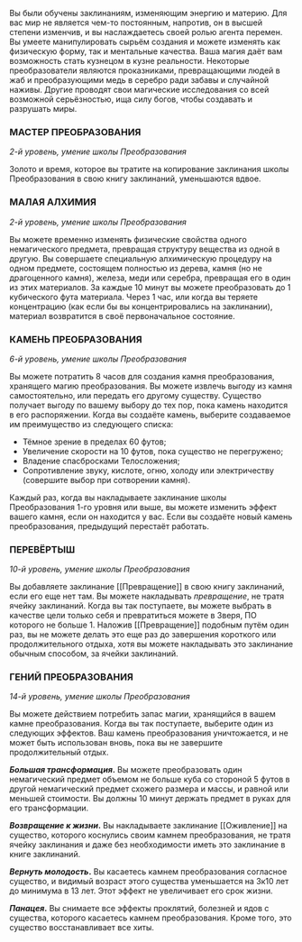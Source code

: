 Вы были обучены заклинаниям, изменяющим энергию и материю. Для вас мир не является чем-то постоянным, напротив, он в высшей степени изменчив, и вы наслаждаетесь своей ролью агента перемен. Вы умеете манипулировать сырьём создания и можете изменять как физическую форму, так и ментальные качества. Ваша магия даёт вам возможность стать кузнецом в кузне реальности. Некоторые преобразователи являются проказниками, превращающими людей в жаб и преобразующими медь в серебро ради забавы и случайной наживы. Другие проводят свои магические исследования со всей возможной серьёзностью, ища силу богов, чтобы создавать и разрушать миры.

  

### МАСТЕР ПРЕОБРАЗОВАНИЯ

_2-й уровень, умение школы Преобразования_

Золото и время, которое вы тратите на копирование заклинания школы Преобразования в свою книгу заклинаний, уменьшаются вдвое.

  

### МАЛАЯ АЛХИМИЯ

_2-й уровень, умение школы Преобразования_

Вы можете временно изменять физические свойства одного немагического предмета, превращая структуру вещества из одной в другую. Вы совершаете специальную алхимическую процедуру на одном предмете, состоящем полностью из дерева, камня (но не драгоценного камня), железа, меди или серебра, превращая его в один из этих материалов. За каждые 10 минут вы можете преобразовать до 1 кубического фута материала. Через 1 час, или когда вы теряете концентрацию (как если бы вы концентрировались на заклинании), материал возвратится в своё первоначальное состояние.

  

### КАМЕНЬ ПРЕОБРАЗОВАНИЯ

_6-й уровень, умение школы Преобразования_

Вы можете потратить 8 часов для создания камня преобразования, хранящего магию преобразования. Вы можете извлечь выгоду из камня самостоятельно, или передать его другому существу. Существо получает выгоду по вашему выбору до тех пор, пока камень находится в его распоряжении. Когда вы создаёте камень, выберите создаваемое им преимущество из следующего списка:

- Тёмное зрение в пределах 60 футов;
- Увеличение скорости на 10 футов, пока существо не перегружено;
- Владение спасбросками Телосложения;
- Сопротивление звуку, кислоте, огню, холоду или электричеству (совершите выбор при сотворении камня).

Каждый раз, когда вы накладываете заклинание школы Преобразования 1-го уровня или выше, вы можете изменить эффект вашего камня, если он находится у вас. Если вы создаёте новый камень преобразования, предыдущий перестаёт работать.

  

### ПЕРЕВЁРТЫШ

_10-й уровень, умение школы Преобразования_

Вы добавляете заклинание [[Превращение]] в свою книгу заклинаний, если его еще нет там. Вы можете накладывать _превращение_, не тратя ячейку заклинаний. Когда вы так поступаете, вы можете выбрать в качестве цели только себя и превратиться можете в Зверя, ПО которого не больше 1. Наложив [[Превращение]] подобным путём один раз, вы не можете делать это еще раз до завершения короткого или продолжительного отдыха, хотя вы можете накладывать это заклинание обычным способом, за ячейки заклинаний.

  

### ГЕНИЙ ПРЕОБРАЗОВАНИЯ

_14-й уровень, умение школы Преобразования_

Вы можете действием потребить запас магии, хранящийся в вашем камне преобразования. Когда вы так поступаете, выберите один из следующих эффектов. Ваш камень преобразования уничтожается, и не может быть использован вновь, пока вы не завершите продолжительный отдых.

**_Большая трансформация_.** Вы можете преобразовать один немагический предмет объемом не больше куба со стороной 5 футов в другой немагический предмет схожего размера и массы, и равной или меньшей стоимости. Вы должны 10 минут держать предмет в руках для его трансформации.

**_Возвращение к жизни_.** Вы накладываете заклинание [[Оживление]] на существо, которого коснулись своим камнем преобразования, не тратя ячейку заклинания и даже без необходимости иметь это заклинание в книге заклинаний.

**_Вернуть молодость_.** Вы касаетесь камнем преобразования согласное существо, и видимый возраст этого существа уменьшается на 3к10 лет до минимума в 13 лет. Этот эффект не увеличивает его срок жизни.

**_Панацея_.** Вы снимаете все эффекты проклятий, болезней и ядов с существа, которого касаетесь камнем преобразования. Кроме того, это существо восстанавливает все хиты.